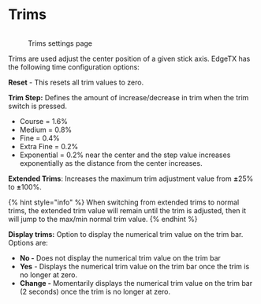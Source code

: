 # Trims

<figure><img src="../../../.gitbook/assets/trims.png" alt=""><figcaption><p>Trims settings page</p></figcaption></figure>

Trims are used adjust the center position of a given stick axis. EdgeTX has the following time configuration options:

**Reset** - This resets all trim values to zero.

**Trim Step:** Defines the amount of increase/decrease in trim when the trim switch is pressed.&#x20;

* Course = 1.6%
* Medium = 0.8%
* Fine = 0.4%
* Extra Fine = 0.2%
* Exponential = 0.2% near the center and the step value increases exponentially as the distance from the center increases.

**Extended Trims**: Increases the maximum trim adjustment value from **±**&#x32;5% to **±**&#x31;00%.

{% hint style="info" %}
When switching from extended trims to normal trims, the extended trim value will remain until the trim is adjusted, then it will jump to the max/min normal trim value.
{% endhint %}

**Display trims:** Option to display the numerical trim value on the trim bar. Options are:

* **No -** Does not display the numerical trim value on the trim bar
* **Yes** - Displays the numerical trim value on the trim bar once the trim is no longer at zero.
* **Change -** Momentarily displays the numerical trim value on the trim bar (2 seconds) once the trim is no longer at zero.
